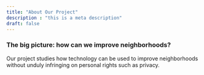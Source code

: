 ```yaml
---
title: "About Our Project"
description : "this is a meta description"
draft: false
---
```


### The big picture: how can we improve neighborhoods?

Our project studies how technology can be used to improve neighborhoods without unduly infringing on personal rights such as privacy.
